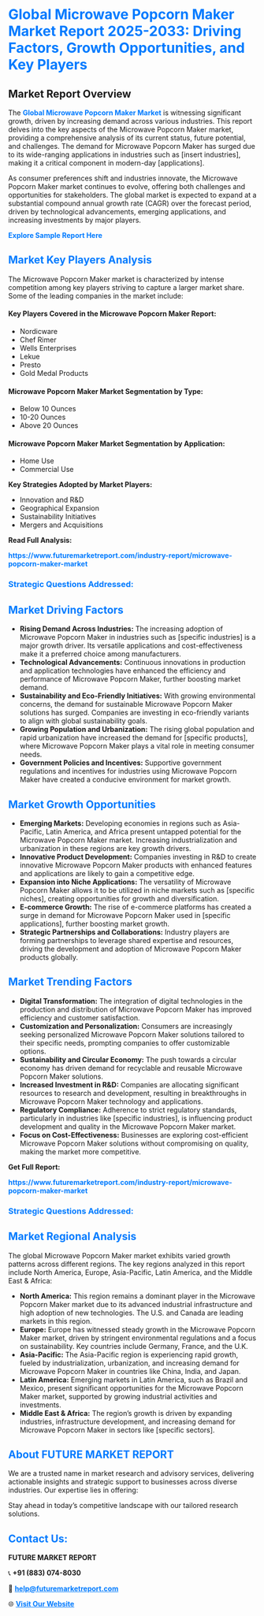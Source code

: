 <h1 style="color: #007BFF;">Global Microwave Popcorn Maker Market Report 2025-2033: Driving Factors, Growth Opportunities, and Key Players</h1>

<section id="overview">
<h2>Market Report Overview</h2>
<p>The <a href="https://www.futuremarketreport.com/industry-report/microwave-popcorn-maker-market" style="color: #007BFF; text-decoration: none;"><strong>Global Microwave Popcorn Maker Market</strong></a> is witnessing significant growth, driven by increasing demand across various industries. This report delves into the key aspects of the Microwave Popcorn Maker market, providing a comprehensive analysis of its current status, future potential, and challenges. The demand for Microwave Popcorn Maker has surged due to its wide-ranging applications in industries such as [insert industries], making it a critical component in modern-day [applications].</p>
<p>As consumer preferences shift and industries innovate, the Microwave Popcorn Maker market continues to evolve, offering both challenges and opportunities for stakeholders. The global market is expected to expand at a substantial compound annual growth rate (CAGR) over the forecast period, driven by technological advancements, emerging applications, and increasing investments by major players.</p>
</section>

<section id="overview">
<p><a href="https://www.futuremarketreport.com/request-sample/reportId=60224" style="color: #007BFF; text-decoration: none;"><strong>Explore Sample Report Here</strong></a></p>
</section>

<section id="key-players">
<h2 style="color: #007BFF;">Market Key Players Analysis</h2>
<p>The Microwave Popcorn Maker market is characterized by intense competition among key players striving to capture a larger market share. Some of the leading companies in the market include:</p>
<h4>Key Players Covered in the Microwave Popcorn Maker Report:</h4>
<ul><li>Nordicware</li><li>Chef Rimer</li><li>Wells Enterprises</li><li>Lekue</li><li>Presto</li><li>Gold Medal Products</li></ul>
<h4>Microwave Popcorn Maker Market Segmentation by Type:</h4>
<ul><li>Below 10 Ounces</li><li>10-20 Ounces</li><li>Above 20 Ounces</li></ul>

<h4>Microwave Popcorn Maker Market Segmentation by Application:</h4>
<ul><li>Home Use</li><li>Commercial Use</li></ul>
<p><strong>Key Strategies Adopted by Market Players:</strong></p>
<ul>
<li>Innovation and R&D</li>
<li>Geographical Expansion</li>
<li>Sustainability Initiatives</li>
<li>Mergers and Acquisitions</li>
</ul>
</section>

<section>
<p><strong>Read Full Analysis: </strong></p><a href="https://www.futuremarketreport.com/industry-report/microwave-popcorn-maker-market" style="color: #007BFF; text-decoration: none;"><strong>https://www.futuremarketreport.com/industry-report/microwave-popcorn-maker-market</strong></a>
<h3 style="color: #007BFF;">Strategic Questions Addressed:</h3>
</section>

<section id="driving-factors">
<h2 style="color: #007BFF;">Market Driving Factors</h2>
<ul>
<li><strong>Rising Demand Across Industries:</strong> The increasing adoption of Microwave Popcorn Maker in industries such as [specific industries] is a major growth driver. Its versatile applications and cost-effectiveness make it a preferred choice among manufacturers.</li>
<li><strong>Technological Advancements:</strong> Continuous innovations in production and application technologies have enhanced the efficiency and performance of Microwave Popcorn Maker, further boosting market demand.</li>
<li><strong>Sustainability and Eco-Friendly Initiatives:</strong> With growing environmental concerns, the demand for sustainable Microwave Popcorn Maker solutions has surged. Companies are investing in eco-friendly variants to align with global sustainability goals.</li>
<li><strong>Growing Population and Urbanization:</strong> The rising global population and rapid urbanization have increased the demand for [specific products], where Microwave Popcorn Maker plays a vital role in meeting consumer needs.</li>
<li><strong>Government Policies and Incentives:</strong> Supportive government regulations and incentives for industries using Microwave Popcorn Maker have created a conducive environment for market growth.</li>
</ul>
</section>

<section id="growth-opportunities">
<h2 style="color: #007BFF;">Market Growth Opportunities</h2>
<ul>
<li><strong>Emerging Markets:</strong> Developing economies in regions such as Asia-Pacific, Latin America, and Africa present untapped potential for the Microwave Popcorn Maker market. Increasing industrialization and urbanization in these regions are key growth drivers.</li>
<li><strong>Innovative Product Development:</strong> Companies investing in R&D to create innovative Microwave Popcorn Maker products with enhanced features and applications are likely to gain a competitive edge.</li>
<li><strong>Expansion into Niche Applications:</strong> The versatility of Microwave Popcorn Maker allows it to be utilized in niche markets such as [specific niches], creating opportunities for growth and diversification.</li>
<li><strong>E-commerce Growth:</strong> The rise of e-commerce platforms has created a surge in demand for Microwave Popcorn Maker used in [specific applications], further boosting market growth.</li>
<li><strong>Strategic Partnerships and Collaborations:</strong> Industry players are forming partnerships to leverage shared expertise and resources, driving the development and adoption of Microwave Popcorn Maker products globally.</li>
</ul>
</section>

<section id="trending-factors">
<h2 style="color: #007BFF;">Market Trending Factors</h2>
<ul>
<li><strong>Digital Transformation:</strong> The integration of digital technologies in the production and distribution of Microwave Popcorn Maker has improved efficiency and customer satisfaction.</li>
<li><strong>Customization and Personalization:</strong> Consumers are increasingly seeking personalized Microwave Popcorn Maker solutions tailored to their specific needs, prompting companies to offer customizable options.</li>
<li><strong>Sustainability and Circular Economy:</strong> The push towards a circular economy has driven demand for recyclable and reusable Microwave Popcorn Maker solutions.</li>
<li><strong>Increased Investment in R&D:</strong> Companies are allocating significant resources to research and development, resulting in breakthroughs in Microwave Popcorn Maker technology and applications.</li>
<li><strong>Regulatory Compliance:</strong> Adherence to strict regulatory standards, particularly in industries like [specific industries], is influencing product development and quality in the Microwave Popcorn Maker market.</li>
<li><strong>Focus on Cost-Effectiveness:</strong> Businesses are exploring cost-efficient Microwave Popcorn Maker solutions without compromising on quality, making the market more competitive.</li>
</ul>
</section>

<section>
<p><strong>Get Full Report: </strong></p><a href="https://www.futuremarketreport.com/industry-report/microwave-popcorn-maker-market" style="color: #007BFF; text-decoration: none;"><strong>https://www.futuremarketreport.com/industry-report/microwave-popcorn-maker-market</strong></a>
<h3 style="color: #007BFF;">Strategic Questions Addressed:</h3>
</section>


<section id="regional-analysis">
<h2 style="color: #007BFF;">Market Regional Analysis</h2>
<p>The global Microwave Popcorn Maker market exhibits varied growth patterns across different regions. The key regions analyzed in this report include North America, Europe, Asia-Pacific, Latin America, and the Middle East & Africa:</p>
<ul>
<li><strong>North America:</strong> This region remains a dominant player in the Microwave Popcorn Maker market due to its advanced industrial infrastructure and high adoption of new technologies. The U.S. and Canada are leading markets in this region.</li>
<li><strong>Europe:</strong> Europe has witnessed steady growth in the Microwave Popcorn Maker market, driven by stringent environmental regulations and a focus on sustainability. Key countries include Germany, France, and the U.K.</li>
<li><strong>Asia-Pacific:</strong> The Asia-Pacific region is experiencing rapid growth, fueled by industrialization, urbanization, and increasing demand for Microwave Popcorn Maker in countries like China, India, and Japan.</li>
<li><strong>Latin America:</strong> Emerging markets in Latin America, such as Brazil and Mexico, present significant opportunities for the Microwave Popcorn Maker market, supported by growing industrial activities and investments.</li>
<li><strong>Middle East & Africa:</strong> The region’s growth is driven by expanding industries, infrastructure development, and increasing demand for Microwave Popcorn Maker in sectors like [specific sectors].</li>
</ul>
</section>

<footer>
<h2 style="color: #007BFF;">About FUTURE MARKET REPORT</h2>
<p>We are a trusted name in market research and advisory services, delivering actionable insights and strategic support to businesses across diverse industries. Our expertise lies in offering:</p>

<p>Stay ahead in today’s competitive landscape with our tailored research solutions.</p>

<h2 style="color: #007BFF;">Contact Us:</h2>
<p><strong>FUTURE MARKET REPORT</strong></p>
<p>📞 <strong>+91 (883) 074-8030</strong></p>
<p>📧 <strong><a href="mailto:help@futuremarketreport.com" style="color: #007BFF;">help@futuremarketreport.com</a></strong></p>
<p>🌐 <strong><a href="https://www.futuremarketreport.com/" style="color: #007BFF;">Visit Our Website</a></strong></p>
</footer>